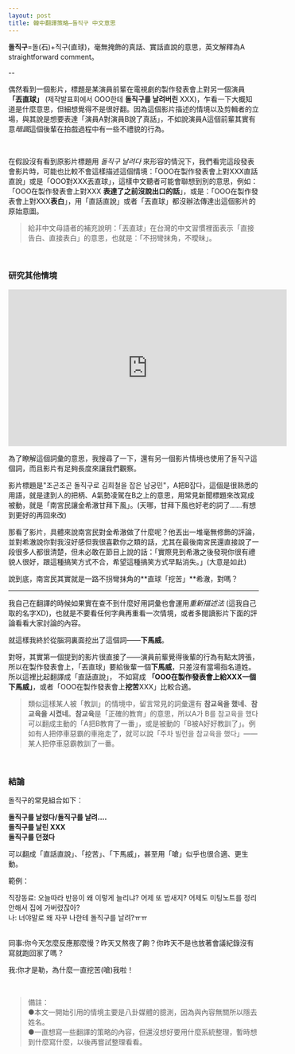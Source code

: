 ```yaml
---
layout: post
title: 韓中翻譯策略—돌직구 中文意思 
---
```


**돌직구**=돌(石)+직구(直球)，毫無掩飾的真話、實話直說的意思，英文解釋為A straightforward comment。


--

偶然看到一個影片，標題是某演員前輩在電視劇的製作發表會上對另一個演員 **「丟直球」** (제작발표회에서 OOO한테 **돌직구를 날려버린** XXX)，乍看一下大概知道是什麼意思，但細想覺得不是很好翻。因為這個影片描述的情境以及剪輯者的立場，與其說是想要表達「演員A對演員B說了真話」，不如說演員A這個前輩其實有意*暗諷*這個後輩在拍戲過程中有一些不禮貌的行為。

<br/>

在假設沒有看到原影片標題用 *돌직구 날려다* 來形容的情況下，我們看完這段發表會影片時，可能也比較不會這樣描述這個情境：「OOO在製作發表會上對XXX直話直說」或是「OOO對XXX丟直球」，這樣中文聽者可能會聯想到別的意思，例如：「OOO在製作發表會上對XXX **表達了之前沒說出口的話**」，或是：「OOO在製作發表會上對XXX**表白**」，用「直話直說」或者「丟直球」都沒辦法傳達出這個影片的原始意圖。


>給非中文母語者的補充說明：「丟直球」在台灣的中文習慣裡面表示「直接告白、直接表白」的意思，也就是：「不拐彎抹角，不曖昧」。


<br/>

### 研究其他情境

<iframe width="560" height="315" src="https://www.youtube.com/embed/E0JU2TFzDAE" title="YouTube video player" frameborder="0" allow="accelerometer; autoplay; clipboard-write; encrypted-media; gyroscope; picture-in-picture" allowfullscreen></iframe>

<br/>

為了瞭解這個詞彙的意思，我搜尋了一下，還有另一個影片情境也使用了돌직구這個詞，而且影片有足夠長度來讓我們觀察。

影片標題是"조곤조곤 돌직구로 김희철을 잡은 남궁민"，A把B잡다，這個是很熟悉的用語，就是逮到人的把柄、A氣勢凌駕在B之上的意思，用常見新聞標題來改寫成被動，就是「南宮民讓金希澈甘拜下風」。(天哪，甘拜下風也好老的詞了……有想到更好的再回來改)

那看了影片，具體來說南宮民對金希澈做了什麼呢？他丟出一堆毫無修飾的評論，並對希澈說你對我沒好感但我很喜歡你之類的話，尤其在最後南宮民還直接說了一段很多人都很清楚，但未必敢在節目上說的話：「實際見到希澈之後發現你很有禮貌人很好，跟這種搞笑方式不合，希望這種搞笑方式早點消失。」(大意是如此)


說到底，南宮民其實就是一路不拐彎抹角的**直球「挖苦」**希澈，對嗎？


---

我自己在翻譯的時候如果實在查不到什麼好用詞彙也會運用*重新描述法* (這我自己取的名字XD)，也就是不要看任何字典再重看一次情境，或者多閱讀影片下面的評論看看大家討論的內容。

就這樣我終於從腦洞裏面挖出了這個詞——**下馬威**。

對呀，其實第一個提到的影片很直接了——演員前輩覺得後輩的行為有點太誇張，所以在製作發表會上，「丟直球」要給後輩一個**下馬威**，只差沒有當場指名道姓。所以這裡比起翻譯成「直話直說」， 不如寫成 **「OOO在製作發表會上給XXX一個下馬威」**，或者「OOO在製作發表會上**挖苦**XXX」比較合適。


> 類似這樣某人被「教訓」的情境中，留言常見的詞彙還有 **참교육을 했네**、**참교육을 시켰네**。**참교육**是「正確的教育」的意思，所以A가 B를 참교육을 했다 可以翻成主動的「A把B教育了一番」，或是被動的「B被A好好教訓了」。例如有人把停車惡霸的車拖走了，就可以說「주차 빌런을 참교육을 했다」——某人把停車惡霸教訓了一番。


<br/>

### 結論

돌직구的常見組合如下：


**돌직구를 날렸다/돌직구를 날려....** <br/>
**돌직구를 날린 XXX** <br/>
**돌직구를 던졌다**

可以翻成「直話直說」、「挖苦」、「下馬威」，甚至用「嗆」似乎也很合適、更生動。

範例：

직장동료: 오늘따라 반응이 왜 이렇게 늘리냐? 어제 또 밤새지? 어제도 미팅노트를 정리 안해서 집에 가버렸잖아? <br/>
나: 너야말로 왜 자꾸 나한테 돌직구를 날려?ㅠㅠ

<br/>
同事:你今天怎麼反應那麼慢？昨天又熬夜了齁？你昨天不是也放著會議紀錄沒有寫就跑回家了嗎？ <br/>

我:你才是勒，為什麼一直挖苦(嗆)我啦！


<br/>

> 備註：<br/> ●本文一開始引用的情境主要是八卦媒體的臆測，因為與內容無關所以隱去姓名。<br/> ●一直想寫一些翻譯的策略的內容，但還沒想好要用什麼系統整理，暫時想到什麼寫什麼，以後再嘗試整理看看。